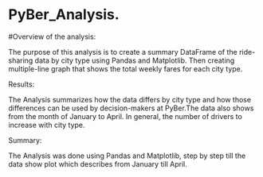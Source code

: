 # PyBer_Analysis.

#Overview of the analysis: 

The purpose of this analysis is to create a summary DataFrame of the ride-sharing data by city type using Pandas and Matplotlib.
Then creating multiple-line graph that shows the total weekly fares for each city type. 

Results:

The Analysis summarizes how the data differs by city type and how those differences can be used by decision-makers at PyBer.The data also shows from the month of January to April. 
In general, the number of drivers to increase with city type.

Summary: 

The Analysis was done using Pandas and Matplotlib, step by step till the data show plot which describes from January till April. 


